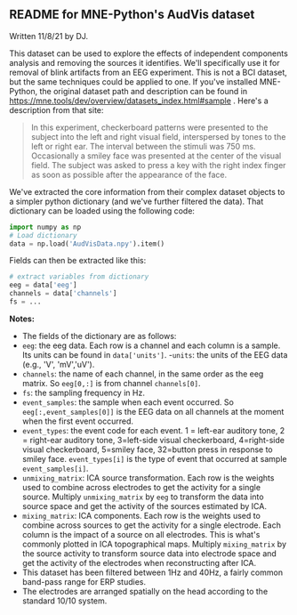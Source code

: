 ## README for MNE-Python's AudVis dataset

Written 11/8/21 by DJ.

This dataset can be used to explore the effects of independent components analysis and removing the sources it identifies. We'll specifically use it for removal of blink artifacts from an EEG experiment. This is not a BCI dataset, but the same techniques could be applied to one.  If you've installed MNE-Python, the original dataset path and description can be found in https://mne.tools/dev/overview/datasets_index.html#sample . Here's a description from that site:

>In this experiment, checkerboard patterns were presented to the subject into the left and right visual field, interspersed by tones to the left or right ear. The interval between the stimuli was 750 ms. Occasionally a smiley face was presented at the center of the visual field. The subject was asked to press a key with the right index finger as soon as possible after the appearance of the face.

We've extracted the core information from their complex dataset objects to a simpler python dictionary (and we've further filtered the data). That dictionary can be loaded using the following code:

```python
import numpy as np
# Load dictionary
data = np.load('AudVisData.npy').item()
```
Fields can then be extracted like this:
```python
# extract variables from dictionary
eeg = data['eeg']
channels = data['channels']
fs = ...
```

**Notes:**
- The fields of the dictionary are as follows:
 - `eeg`: the eeg data. Each row is a channel and each column is a sample. Its units can be found in `data['units']`.
 -`units`: the units of the EEG data (e.g., 'V', 'mV','uV').
 - `channels`: the name of each channel, in the same order as the eeg matrix. So ```eeg[0,:]``` is from channel ```channels[0]```.
 - `fs`: the sampling frequency in Hz.
 - `event_samples`: the sample when each event occurred. So ```eeg[:,event_samples[0]]``` is the EEG data on all channels at the moment when the first event occurred.
 - `event_types`: the event code for each event. 1 = left-ear auditory tone, 2 = right-ear auditory tone, 3=left-side visual checkerboard, 4=right-side visual checkerboard, 5=smiley face, 32=button press in response to smiley face. ```event_types[i]``` is the type of event that occurred at sample ```event_samples[i]```.
 - `unmixing_matrix`: ICA source transformation. Each row is the weights used to combine across electrodes to get the activity for a single source. Multiply `unmixing_matrix` by `eeg` to transform the data into source space and get the activity of the sources estimated by ICA.
 - `mixing_matrix`: ICA components. Each row is the weights used to combine across sources to get the activity for a single electrode. Each column is the impact of a source on all electrodes. This is what's commonly plotted in ICA topographical maps. Multiply `mixing_matrix` by the source activity to transform source data into electrode space and get the activity of the electrodes when reconstructing after ICA.
- This dataset has been filtered between 1Hz and 40Hz, a fairly common band-pass range for ERP studies.
- The electrodes are arranged spatially on the head according to the standard 10/10 system.
